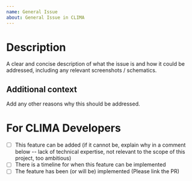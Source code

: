 ```yaml
---
name: General Issue
about: General Issue in CLIMA
---
```


<!--
Thanks for addressing issues in CLIMA, the Climate Machine

Please fill in the information below
-->

# Description

A clear and concise description of what the issue is and how it could be addressed, including any relevant screenshots / schematics.

## Additional context

Add any other reasons why this should be addressed.

<!--- Please leave the following section --->

# For CLIMA Developers

- [ ] This feature can be added (if it cannot be, explain why in a comment below -- lack of technical expertise, not relevant to the scope of this project, too ambitious)
- [ ] There is a timeline for when this feature can be implemented
- [ ] The feature has been (or will be) implemented (Please link the PR)

